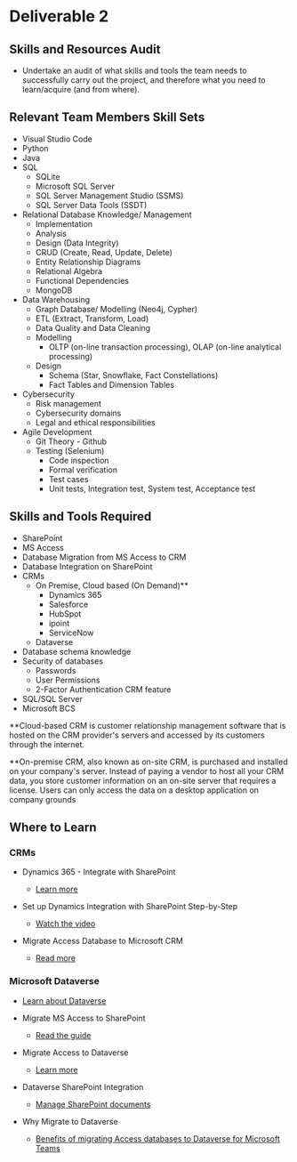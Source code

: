 # Deliverable 2

## Skills and Resources Audit
- Undertake an audit of what skills and tools the team needs to successfully carry out the project, and therefore what you need to learn/acquire (and from where).

## Relevant Team Members Skill Sets
- Visual Studio Code
- Python
- Java
- SQL
  - SQLite
  - Microsoft SQL Server
  - SQL Server Management Studio (SSMS)
  - SQL Server Data Tools (SSDT)
- Relational Database Knowledge/ Management
  - Implementation
  - Analysis
  - Design (Data Integrity)
  - CRUD (Create, Read, Update, Delete)
  - Entity Relationship Diagrams
  - Relational Algebra
  - Functional Dependencies
  - MongoDB
- Data Warehousing 
  - Graph Database/ Modelling (Neo4j, Cypher)
  - ETL (Extract, Transform, Load)
  - Data Quality and Data Cleaning
  - Modelling 
      - OLTP (on-line transaction processing), OLAP (on-line analytical processing)
  - Design
    - Schema (Star, Snowflake, Fact Constellations)
    - Fact Tables and Dimension Tables
- Cybersecurity
  - Risk management
  - Cybersecurity domains
  - Legal and ethical responsibilities
- Agile Development 
  - Git Theory - Github
  - Testing (Selenium)
    - Code inspection
    - Formal verification
    - Test cases
    - Unit tests, Integration test, System test, Acceptance test

## Skills and Tools Required

- SharePoint
- MS Access
- Database Migration from MS Access to CRM
- Database Integration on SharePoint
- CRMs
  - On Premise, Cloud based (On Demand)**
    - Dynamics 365
    - Salesforce
    - HubSpot
    - ipoint
    - ServiceNow
  - Dataverse
- Database schema knowledge
- Security of databases
  - Passwords
  - User Permissions
  - 2-Factor Authentication CRM feature
- SQL/SQL Server
- Microsoft BCS

**Cloud-based CRM is customer relationship management software that is hosted on the CRM provider's servers and accessed by its customers through the internet.

**On-premise CRM, also known as on-site CRM, is purchased and installed on your company's server. Instead of paying a vendor to host all your CRM data, you store customer information on an on-site server that requires a license. Users can only access the data on a desktop application on company grounds

## Where to Learn

### CRMs

- Dynamics 365 - Integrate with SharePoint
  - [Learn more](https://learn.microsoft.com/en-us/dynamics365/sales/connect-with-sharepoint?tabs=SE)

- Set up Dynamics Integration with SharePoint Step-by-Step
  - [Watch the video](https://www.youtube.com/watch?v=ABpHzvcEc-A)

- Migrate Access Database to Microsoft CRM
  - [Read more](https://www.empowerit.com.au/blog/10-reasons-to-migrate-your-access-database-to-microsoft-crm/)

### Microsoft Dataverse

- [Learn about Dataverse](https://learn.microsoft.com/en-us/power-apps/maker/data-platform/data-platform-intro#dynamics-365-and-dataverse)

- Migrate MS Access to SharePoint
  - [Read the guide](https://theitservice.co.uk/migrating-from-access-to-sharepoint/)

- Migrate Access to Dataverse
  - [Learn more](https://learn.microsoft.com/en-us/power-apps/maker/data-platform/migrate-access-to-dataverse)

- Dataverse SharePoint Integration
  - [Manage SharePoint documents](https://learn.microsoft.com/en-us/power-pages/configure/manage-sharepoint-documents)

- Why Migrate to Dataverse
  - [Benefits of migrating Access databases to Dataverse for Microsoft Teams](https://www.infinitygroup.co.uk/blog/benefits-of-migrating-access-databases-to-dataverse-for-microsoft-teams/)
